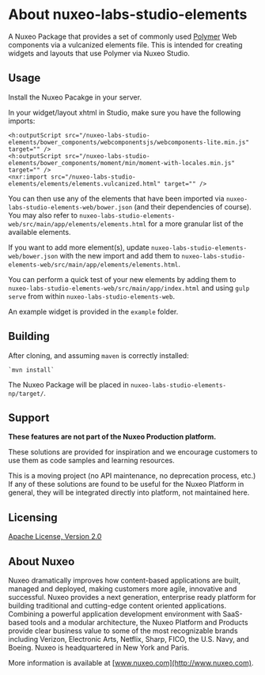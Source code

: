 # About nuxeo-labs-studio-elements

A Nuxeo Package that provides a set of commonly used [Polymer](https://www.polymer-project.org/1.0/) Web components via a vulcanized elements file. This is intended for creating widgets and layouts that use Polymer via Nuxeo Studio.

## Usage

Install the Nuxeo Pacakge in your server.

In your widget/layout xhtml in Studio, make sure you have the following imports:

    <h:outputScript src="/nuxeo-labs-studio-elements/bower_components/webcomponentsjs/webcomponents-lite.min.js" target="" />
    <h:outputScript src="/nuxeo-labs-studio-elements/bower_components/moment/min/moment-with-locales.min.js" target="" />
    <nxr:import src="/nuxeo-labs-studio-elements/elements/elements.vulcanized.html" target="" />

You can then use any of the elements that have been imported via `nuxeo-labs-studio-elements-web/bower.json` (and their dependencies of course). You may also refer to `nuxeo-labs-studio-elements-web/src/main/app/elements/elements.html` for a more granular list of the available elements.

If you want to add more element(s), update `nuxeo-labs-studio-elements-web/bower.json` with the new import and add them to `nuxeo-labs-studio-elements-web/src/main/app/elements/elements.html`.

You can perform a quick test of your new elements by adding them to `nuxeo-labs-studio-elements-web/src/main/app/index.html` and using `gulp serve` from within `nuxeo-labs-studio-elements-web`.

An example widget is provided in the `example` folder.

## Building

After cloning, and assuming `maven` is correctly installed:

    `mvn install`

The Nuxeo Package will be placed in `nuxeo-labs-studio-elements-np/target/`.

## Support

**These features are not part of the Nuxeo Production platform.**

These solutions are provided for inspiration and we encourage customers to use them as code samples and learning resources.

This is a moving project (no API maintenance, no deprecation process, etc.) If any of these solutions are found to be useful for the Nuxeo Platform in general, they will be integrated directly into platform, not maintained here.

## Licensing

[Apache License, Version 2.0](http://www.apache.org/licenses/LICENSE-2.0)

## About Nuxeo

Nuxeo dramatically improves how content-based applications are built, managed and deployed, making customers more agile, innovative and successful. Nuxeo provides a next generation, enterprise ready platform for building traditional and cutting-edge content oriented applications. Combining a powerful application development environment with SaaS-based tools and a modular architecture, the Nuxeo Platform and Products provide clear business value to some of the most recognizable brands including Verizon, Electronic Arts, Netflix, Sharp, FICO, the U.S. Navy, and Boeing. Nuxeo is headquartered in New York and Paris.

More information is available at [www.nuxeo.com](http://www.nuxeo.com).
